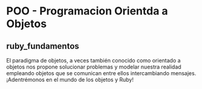 # POO - Programacion Orientda a Objetos
## ruby_fundamentos
El paradigma de objetos, a veces también conocido como orientado a objetos nos propone solucionar problemas y modelar nuestra realidad empleando objetos que se comunican entre ellos intercambiando mensajes. ¡Adentrémonos en el mundo de los objetos y Ruby!
